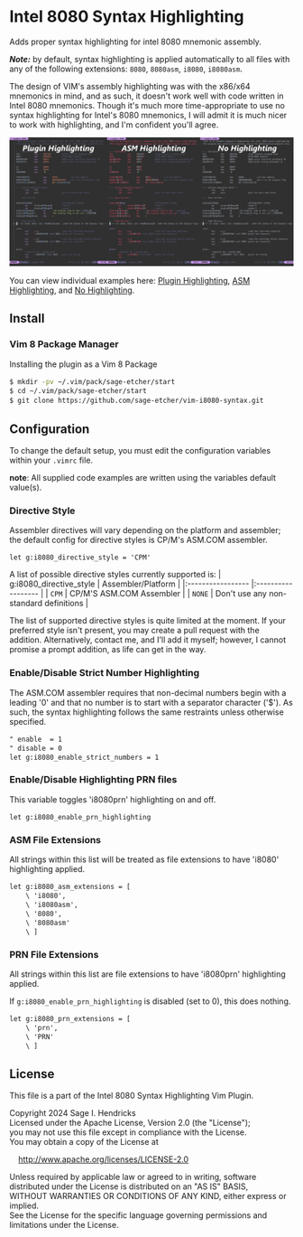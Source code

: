 # Intel 8080 Syntax Highlighting

Adds proper syntax highlighting for intel 8080 mnemonic assembly.

___Note:___ by default, syntax highlighting is applied automatically to all files with any of the following extensions: `8080`, `8080asm`, `i8080`, `i8080asm`.

The design of VIM's assembly highlighting was with the x86/x64 mnemonics in mind, and as such, it doesn't work well with code written in Intel 8080 mnemonics. Though it's much more time-appropriate to use no syntax highlighting for Intel's 8080 mnemonics, I will admit it is much nicer to work with highlighting, and I'm confident you'll agree.

![A side by side comparison of code, 1, with the plugin's highlighting, 2, with VIM's base assembly highlighting, and 3, with no highlighting.](./images/example-sidebyside.jpg)

You can view individual examples here:
[Plugin Highlighting](./images/example-plugin.jpg),
[ASM Highlighting](./images/example-base-ASM.jpg),
and [No Highlighting](./images/example-syntax-off.jpg).

## Install

### Vim 8 Package Manager

Installing the plugin as a Vim 8 Package

``` bash
$ mkdir -pv ~/.vim/pack/sage-etcher/start
$ cd ~/.vim/pack/sage-etcher/start
$ git clone https://github.com/sage-etcher/vim-i8080-syntax.git
```

## Configuration

To change the default setup, you must edit the configuration variables within your `.vimrc` file.

__note__: All supplied code examples are written using the variables default value(s).

### Directive Style

Assembler directives will vary depending on the platform and assembler; the default config for directive styles is CP/M's ASM.COM assembler.

``` vim-script
let g:i8080_directive_style = 'CPM'
```

A list of possible directive styles currently supported is:
| g:i8080_directive_style | Assembler/Platform |
|:----------------- |:------------------ |
| `CPM` | CP/M'S ASM.COM Assembler |
| `NONE` | Don't use any non-standard definitions |

The list of supported directive styles is quite limited at the moment. If your preferred style isn't present, you may create a pull request with the addition. Alternatively, contact me, and I'll add it myself; however, I cannot promise a prompt addition, as life can get in the way.

### Enable/Disable Strict Number Highlighting

The ASM.COM assembler requires that non-decimal numbers begin with a leading '0' and that no number is to start with a separator character ('$'). As such, the syntax highlighting follows the same restraints unless otherwise specified.

``` vim-script
" enable  = 1
" disable = 0
let g:i8080_enable_strict_numbers = 1
```

### Enable/Disable Highlighting PRN files

This variable toggles 'i8080prn' highlighting on and off.

``` vim-script
let g:i8080_enable_prn_highlighting
```

### ASM File Extensions

All strings within this list will be treated as file extensions to have 'i8080' highlighting applied.

``` vim-script
let g:i8080_asm_extensions = [
    \ 'i8080',
    \ 'i8080asm',
    \ '8080',
    \ '8080asm'
    \ ]
```

### PRN File Extensions

All strings within this list are file extensions to have 'i8080prn' highlighting applied.

If `g:i8080_enable_prn_highlighting` is disabled (set to 0), this does nothing.

``` vim-script
let g:i8080_prn_extensions = [
    \ 'prn',
    \ 'PRN'
    \ ]
```

## License

This file is a part of the Intel 8080 Syntax Highlighting Vim Plugin.

Copyright 2024 Sage I. Hendricks  
Licensed under the Apache License, Version 2.0 (the "License");  
you may not use this file except in compliance with the License.  
You may obtain a copy of the License at  

&nbsp;&nbsp;&nbsp;&nbsp;<http://www.apache.org/licenses/LICENSE-2.0>  

Unless required by applicable law or agreed to in writing, software  
distributed under the License is distributed on an "AS IS" BASIS,  
WITHOUT WARRANTIES OR CONDITIONS OF ANY KIND, either express or implied.  
See the License for the specific language governing permissions and  
limitations under the License.  
